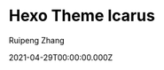 ---
title: Hexo Theme Icarus
github: https://github.com/ppoffice/hexo-theme-icarus
demo: https://ppoffice.github.io/hexo-theme-icarus/
license: MIT
author: Ruipeng Zhang
author_link: ''
author_twitter: ''
date: 2021-04-29T00:00:00.000Z
ssg:
  - Hexo
cms: null
css: null
category: null
description: A simple, delicate, and modern theme for the static site generator Hexo.
draft: true
publish_date: '2015-03-19T14:24:24Z'
update_date: '2022-10-01T02:54:48Z'
github_star: 5643
github_fork: 1475
---
